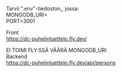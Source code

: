 Tarvii ".env"-tiedoston,, jossa:  
MONGODB_URI=  
PORT=3001  



Front  
https://dc-puhelinluettelo.fly.dev/  


EI TOIMI FLY:SSÄ VÄÄRÄ MONGODB_URI  
Backend  
https://dc-puhelinluettelo.fly.dev/api/persons  
